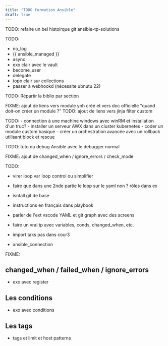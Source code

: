 ```yaml
---
title: "TODO formation Ansible" 
draft: true
---
```


TODO: refaire un bel histoirque git ansible-tp-solutions

TODO:
- no_log
- {{ ansible_managed }}
- async
- exo clair avec le vault
- become_user
- delegate
- topo clair sur collections
- passer à webhookd (nécessite ubnutu 22)

TODO: Répartir la biblio par section

FIXME: ajout de liens vers module ynh créé et vers doc officielle "quand doit-on créer un module ?"
TODO: ajout de liens vers jinja filter custom

TODO:
    - connection à une machine windows avec winRM et installation d'un truc?
    - installer un serveur AWX dans un cluster kubernetes
    - coder un module custom basique
    - créer un orchestration avancée avec un rollback utilisant block et rescue
    
TODO: tuto du debug Ansible avec le debugger normal 
<!-- et https://gist.github.com/Deepakkothandan/daeb1ba8dc5b73d85ded03cb2a614e85 -->

FIXME: ajout de changed_when / ignore_errors / check_mode 

TODO:
- virer loop var loop control ou simplifier

- faire que dans une 2nde partie le loop sur le yaml non ?
 rôles dans ex

- isntall git de base

- instructions en français dans playbook

- parler de l'ext vscode YAML et git graph avec des screens

- faire un vrai tp avec variables, conds, changed_when, etc.

- import taks pas dans cour3

- ansible_connection

FIXME:


## changed_when / failed_when / ignore_errors

- exo avec register

## Les conditions

- exo avec conditions
## Les tags
- tags et limit et host patterns
